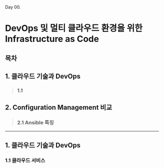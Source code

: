 Day 00.

# DevOps 및 멀티 클라우드 환경을 위한 Infrastructure as Code


## 목차


## 1. 클라우드 기술과 DevOps

> ### 1.1 

## 2. Configuration Management 비교 

> ### 2.1 Ansible 특징

------------
 
## 1. 클라우드 기술과 DevOps


### 1.1 클라우드 서비스

